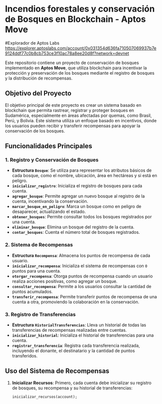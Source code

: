 # Incendios forestales y conservación de Bosques en Blockchain - Aptos Move

#Explorador de Aptos Labs
https://explorer.aptoslabs.com/account/0x031354d636fa710507069937b7e9124ddf77c0b8cb753ce3f10ac78a8ee20d8f?network=devnet

Este repositorio contiene un proyecto de conservación de bosques implementado en **Aptos Move**, que utiliza blockchain para incentivar la protección y preservación de los bosques mediante el registro de bosques y la distribución de recompensas.

## Objetivo del Proyecto

El objetivo principal de este proyecto es crear un sistema basado en blockchain que permita rastrear, registrar y proteger bosques en Sudamérica, especialmente en áreas afectadas por quemas, como Brasil, Perú, y Bolivia. Este sistema utiliza un enfoque basado en incentivos, donde los usuarios pueden recibir y transferir recompensas para apoyar la conservación de los bosques.

## Funcionalidades Principales

### 1. Registro y Conservación de Bosques

- **Estructura `Bosque`**: Se utiliza para representar los atributos básicos de cada bosque, como el nombre, ubicación, área en hectáreas y si está en peligro.
- **`inicializar_registro`**: Inicializa el registro de bosques para cada cuenta.
- **`agregar_bosque`**: Permite agregar un nuevo bosque al registro de la cuenta, incentivando la conservación.
- **`marcar_bosque_en_peligro`**: Marca un bosque como en peligro de desaparecer, actualizando el estado.
- **`obtener_bosques`**: Permite consultar todos los bosques registrados por una cuenta.
- **`eliminar_bosque`**: Elimina un bosque del registro de la cuenta.
- **`contar_bosques`**: Cuenta el número total de bosques registrados.

### 2. Sistema de Recompensas

- **Estructura `Recompensa`**: Almacena los puntos de recompensa de cada usuario.
- **`inicializar_recompensa`**: Inicializa el sistema de recompensas con `0` puntos para una cuenta.
- **`otorgar_recompensa`**: Otorga puntos de recompensa cuando un usuario realiza acciones positivas, como agregar un bosque.
- **`consultar_recompensa`**: Permite a los usuarios consultar la cantidad de puntos acumulados.
- **`transferir_recompensa`**: Permite transferir puntos de recompensa de una cuenta a otra, promoviendo la colaboración en la conservación.

### 3. Registro de Transferencias

- **Estructura `HistorialTransferencias`**: Lleva un historial de todas las transferencias de recompensas realizadas entre cuentas.
- **`inicializar_historial`**: Inicializa el historial de transferencias para una cuenta.
- **`registrar_transferencia`**: Registra cada transferencia realizada, incluyendo el donante, el destinatario y la cantidad de puntos transferidos.

## Uso del Sistema de Recompensas

1. **Inicializar Recursos**: Primero, cada cuenta debe inicializar su registro de bosques, su recompensa y su historial de transferencias:

   ```move
   inicializar_recursos(account);
